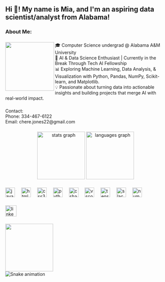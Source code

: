 <h2 align="left">Hi 👋! My name is Mia, and I'm an aspiring data scientist/analyst from Alabama!</h2>

###

<h3 align="left">About Me:</h3>

###

<img align="left" height="153" src="https://mail.google.com/mail/u/0/?ui=2&ik=707077049e&attid=0.1&permmsgid=msg-a:r-6691489007338305003&th=196413fd7e43c5fd&view=fimg&realattid=F8070E9A-73F7-42D8-9459-835922E6BAA9&disp=thd&attbid=ANGjdJ91QjPt5C4ztDO-sbGfpU-2QVN6yKbHM73ZnNvupVg25fOevtzicphnn1ur764uM_HqUA-5LKmxCm7-M9i3S6atY72Y2jbw-zOCYOWwd9-JnAGYSjlFdcXqvO0&ats=2524608000000&sz=w1920-h945"  />

###

<p align="left">🎓 Computer Science undergrad @ Alabama A&M University <br>🤖 AI & Data Science Enthusiast | Currently in the Break Through Tech AI Fellowship<br>📊 Exploring Machine Learning, Data Analysis, & Visualization with Python, Pandas, NumPy, Scikit-learn, and Matplotlib.<br>💡 Passionate about turning data into actionable insights and building projects that merge AI with real-world impact.</p>

###

<p align="left">Contact:<br>Phone: 334-467-6122<br>Email: chere.jones22@gmail.com</p>

###

<div align="center">
  <img src="https://github-readme-stats.vercel.app/api?username=Chere-jones22&hide_title=false&hide_rank=false&show_icons=true&include_all_commits=true&count_private=true&disable_animations=false&theme=dracula&locale=en&hide_border=false" height="150" alt="stats graph"  />
  <img src="https://github-readme-stats.vercel.app/api/top-langs?username=Chere-jones22&locale=en&hide_title=false&layout=compact&card_width=320&langs_count=5&theme=dracula&hide_border=false" height="150" alt="languages graph"  />
</div>

###

<div align="left">
  <img src="https://cdn.jsdelivr.net/gh/devicons/devicon/icons/javascript/javascript-original.svg" height="30" alt="javascript logo"  />
  <img width="12" />
  <img src="https://cdn.jsdelivr.net/gh/devicons/devicon/icons/html5/html5-original.svg" height="30" alt="html5 logo"  />
  <img width="12" />
  <img src="https://cdn.jsdelivr.net/gh/devicons/devicon/icons/css3/css3-original.svg" height="30" alt="css3 logo"  />
  <img width="12" />
  <img src="https://cdn.jsdelivr.net/gh/devicons/devicon/icons/python/python-original.svg" height="30" alt="python logo"  />
  <img width="12" />
  <img src="https://cdn.jsdelivr.net/gh/devicons/devicon/icons/csharp/csharp-original.svg" height="30" alt="csharp logo"  />
  <img width="12" />
  <img src="https://cdn.jsdelivr.net/gh/devicons/devicon/icons/vscode/vscode-original.svg" height="30" alt="vscode logo"  />
  <img width="12" />
  <img src="https://cdn.jsdelivr.net/gh/devicons/devicon/icons/tensorflow/tensorflow-original.svg" height="30" alt="tensorflow logo"  />
  <img width="12" />
  <img src="https://cdn.jsdelivr.net/gh/devicons/devicon/icons/slack/slack-original.svg" height="30" alt="slack logo"  />
  <img width="12" />
  <img src="https://cdn.jsdelivr.net/gh/devicons/devicon/icons/numpy/numpy-original.svg" height="30" alt="numpy logo"  />
</div>

###

<div align="left">
  <a href="https://www.linkedin.com/in/mia-jones-15a461328/" target="_blank">
    <img src="https://img.shields.io/static/v1?message=LinkedIn&logo=linkedin&label=&color=0077B5&logoColor=white&labelColor=&style=for-the-badge" height="35" alt="linkedin logo"  />
  </a>
</div>

###

<img align="left" height="150" src="https://media.giphy.com/media/v1.Y2lkPTc5MGI3NjExemd6ZGlhZXRweXhuczlmenB2N2JjZ21uZG01emhoNTZ0bmpyaWxqeiZlcD12MV9naWZzX3NlYXJjaCZjdD1n/DdXeghz17NWAMVa00H/giphy.gif"  />

###

<br clear="both">

<img src="https://raw.githubusercontent.com/Chere-jones22/Chere-jones22/output/snake.svg" alt="Snake animation" />

###
